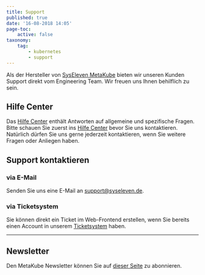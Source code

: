 ```yaml
---
title: Support
published: true
date: '16-08-2018 14:05'
page-toc:
    active: false
taxonomy:
    tag:
        - kubernetes
        - support
---
```


Als der Hersteller von [SysEleven MetaKube](https://www.syseleven.de/produkte-services/managed-kubernetes/) bieten wir unseren Kunden Support direkt vom Engineering Team. Wir freuen uns Ihnen behilflich zu sein.

## Hilfe Center

Das [Hilfe Center](https://docs.syseleven.de/helpcenter/de/taxonomy?name=category&val=MetaKube) enthält Antworten auf allgemeine und spezifische Fragen.  
Bitte schauen Sie zuerst ins [Hilfe Center](https://docs.syseleven.de/helpcenter/de/taxonomy?name=category&val=MetaKube) bevor Sie uns kontaktieren. Natürlich dürfen Sie uns gerne jederzeit kontaktieren, wenn Sie weitere Fragen oder Anliegen haben.

## Support kontaktieren

### via E-Mail

Senden Sie uns eine E-Mail an [support@syseleven.de](mailto:support@syseleven.de).

### via Ticketsystem

Sie können direkt ein Ticket im Web-Frontend erstellen, wenn Sie bereits einen Account in unserem [Ticketsystem](https://helpdesk.syseleven.de/) haben.

---

## Newsletter

Den MetaKube Newsletter können Sie auf [dieser Seite](http://mailings.syseleven.de/f/114065-190267/) zu abonnieren.
